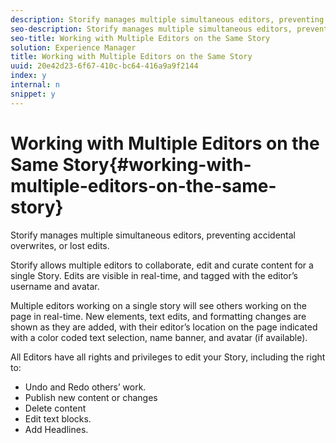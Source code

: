 ```yaml
---
description: Storify manages multiple simultaneous editors, preventing accidental overwrites, or lost edits.
seo-description: Storify manages multiple simultaneous editors, preventing accidental overwrites, or lost edits.
seo-title: Working with Multiple Editors on the Same Story
solution: Experience Manager
title: Working with Multiple Editors on the Same Story
uuid: 20e42d23-6f67-410c-bc64-416a9a9f2144
index: y
internal: n
snippet: y
---
```


# Working with Multiple Editors on the Same Story{#working-with-multiple-editors-on-the-same-story}

Storify manages multiple simultaneous editors, preventing accidental overwrites, or lost edits.

Storify allows multiple editors to collaborate, edit and curate content for a single Story. Edits are visible in real-time, and tagged with the editor’s username and avatar.

Multiple editors working on a single story will see others working on the page in real-time. New elements, text edits, and formatting changes are shown as they are added, with their editor’s location on the page indicated with a color coded text selection, name banner, and avatar (if available).

All Editors have all rights and privileges to edit your Story, including the right to:

* Undo and Redo others’ work.
* Publish new content or changes
* Delete content
* Edit text blocks.
* Add Headlines.

